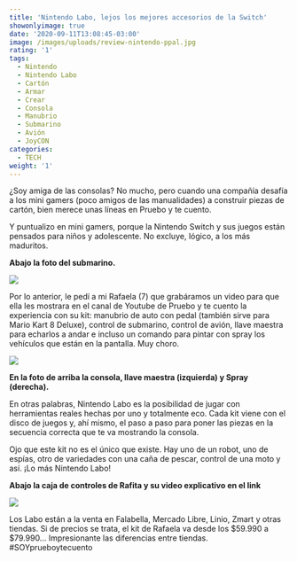 ```yaml
---
title: 'Nintendo Labo, lejos los mejores accesorios de la Switch'
showonlyimage: true
date: '2020-09-11T13:08:45-03:00'
image: /images/uploads/review-nintendo-ppal.jpg
rating: '1'
tags:
  - Nintendo
  - Nintendo Labo
  - Cartón
  - Armar
  - Crear
  - Consola
  - Manubrio
  - Submarino
  - Avión
  - JoyCON
categories:
  - TECH
weight: '1'
---
```

¿Soy amiga de las consolas? No mucho, pero cuando una compañía desafía a los mini gamers (poco amigos de las manualidades) a construir piezas de cartón, bien merece unas líneas en Pruebo y te cuento.

<!--more-->

Y puntualizo en mini gamers, porque la Nintendo Switch y sus juegos están pensados para niños y adolescente. No excluye, lógico, a los más maduritos.

**Abajo la foto del submarino.**

![](/images/uploads/review-nintendo-sub-collage.jpg)



Por lo anterior, le pedí a mi Rafaela (7) que grabáramos un video para que ella les mostrara en el canal de Youtube de Pruebo y te cuento la experiencia con su kit: manubrio de auto con pedal (también sirve para Mario Kart 8 Deluxe), control de submarino, control de avión, llave maestra para echarlos a andar e incluso un comando para pintar con spray los vehículos que están en la pantalla. Muy choro.

![](/images/uploads/review-nintendo-switch.jpg)

**En la foto de arriba la consola, llave maestra (izquierda) y Spray (derecha).**

En otras palabras, Nintendo Labo es la posibilidad de jugar con herramientas reales hechas por uno y totalmente eco. Cada kit viene con el disco de juegos y, ahí mismo, el paso a paso para poner las piezas en la secuencia correcta que te va mostrando la consola. 

Ojo que este kit no es el único que existe. Hay uno de un robot, uno de espías, otro de variedades con una caña de pescar, control de una moto y así. ¡Lo más Nintendo Labo! 

**Abajo la caja de controles de Rafita y su video explicativo en el link**

![](/images/uploads/review-nintenido-caja.jpg)


Los Labo están a la venta en Falabella, Mercado Libre, Linio, Zmart y otras tiendas. Si de precios se trata, el kit de Rafaela va desde los $59.990 a $79.990… Impresionante las diferencias entre tiendas.  #SOYprueboytecuento
